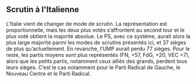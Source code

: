## Scrutin à l'Italienne

L’Italie vient de changer de mode de scrutin. La représentation est proportionnelle, mais les deux plus votés s’affrontent au second tour et le plus voté obtient la majorité absolue. Le PS, avec ce système, aurait alors la plus large majorité parmi les modes de scrutins présentés ici, et 37 sièges de plus qu’actuellement. En revanche, l’UMP aurait perdu 77 sièges. Pour le reste, les partis moyens sont plus représentés (FN, +57, FdG, +20, VEC +7), alors que les petits partis, notamment ceux alliés des grands, perdent tous leurs sièges. C’est le cas notamment pour le Parti Radical de Gauche, le Nouveau Centre et le Parti Radical. 
